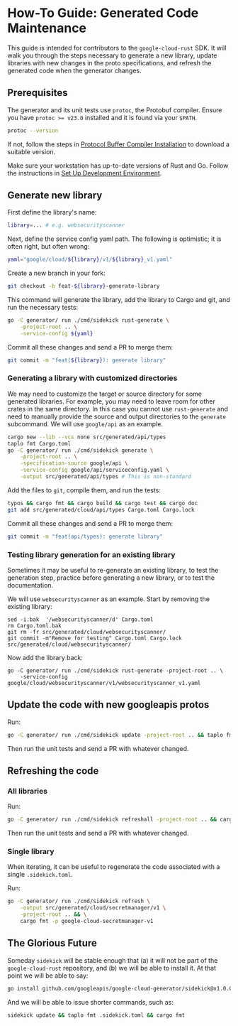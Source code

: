 # How-To Guide: Generated Code Maintenance

This guide is intended for contributors to the `google-cloud-rust` SDK. It will
walk you through the steps necessary to generate a new library, update libraries
with new changes in the proto specifications, and refresh the generated code
when the generator changes.

## Prerequisites

The generator and its unit tests use `protoc`, the Protobuf compiler. Ensure you
have `protoc >= v23.0` installed and it is found via your `$PATH`.

```bash
protoc --version
```

If not, follow the steps in [Protocol Buffer Compiler Installation] to download
a suitable version.

Make sure your workstation has up-to-date versions of Rust and Go. Follow the
instructions in [Set Up Development Environment].

## Generate new library

First define the library's name:

```bash
library=... # e.g. websecurityscanner
```

Next, define the service config yaml path. The following is optimistic; it is
often right, but often wrong:

```bash
yaml="google/cloud/${library}/v1/${library}_v1.yaml"
```

Create a new branch in your fork:

```bash
git checkout -b feat-${library}-generate-library
```

This command will generate the library, add the library to Cargo and git, and
run the necessary tests:

```bash
go -C generator/ run ./cmd/sidekick rust-generate \
    -project-root .. \
    -service-config ${yaml}
```

Commit all these changes and send a PR to merge them:

```bash
git commit -m "feat(${library}): generate library"
```

### Generating a library with customized directories

We may need to customize the target or source directory for some generated
libraries. For example, you may need to leave room for other crates in the same
directory. In this case you cannot use `rust-generate` and need to manually
provide the source and output directories to the `generate` subcommand. We will
use `google/api` as an example.

```bash
cargo new --lib --vcs none src/generated/api/types
taplo fmt Cargo.toml
go -C generator/ run ./cmd/sidekick generate \
    -project-root .. \
    -specification-source google/api \
    -service-config google/api/serviceconfig.yaml \
    -output src/generated/api/types # This is non-standard
```

Add the files to `git`, compile them, and run the tests:

```bash
typos && cargo fmt && cargo build && cargo test && cargo doc
git add src/generated/cloud/api/types Cargo.toml Cargo.lock
```

Commit all these changes and send a PR to merge them:

```bash
git commit -m "feat(api/types): generate library"
```

### Testing library generation for an existing library

Sometimes it may be useful to re-generate an existing library, to test the
generation step, practice before generating a new library, or to test the
documentation.

We will use `websecurityscanner` as an example. Start by removing the existing
library:

```shell
sed -i.bak  '/websecurityscanner/d' Cargo.toml
rm Cargo.toml.bak
git rm -fr src/generated/cloud/websecurityscanner/
git commit -m"Remove for testing" Cargo.toml Cargo.lock src/generated/cloud/websecurityscanner/
```

Now add the library back:

```shell
go -C generator/ run ./cmd/sidekick rust-generate -project-root .. \
    -service-config google/cloud/websecurityscanner/v1/websecurityscanner_v1.yaml
```

## Update the code with new googleapis protos

Run:

```bash
go -C generator/ run ./cmd/sidekick update -project-root .. && taplo fmt .sidekick.toml && cargo fmt
```

Then run the unit tests and send a PR with whatever changed.

## Refreshing the code

### All libraries

Run:

```bash
go -C generator/ run ./cmd/sidekick refreshall -project-root .. && cargo fmt
```

Then run the unit tests and send a PR with whatever changed.

### Single library

When iterating, it can be useful to regenerate the code associated with a single
`.sidekick.toml`.

Run:

```bash
go -C generator/ run ./cmd/sidekick refresh \
    -output src/generated/cloud/secretmanager/v1 \
    -project-root .. && \
    cargo fmt -p google-cloud-secretmanager-v1
```

## The Glorious Future

Someday `sidekick` will be stable enough that (a) it will not be part of the
`google-cloud-rust` repository, and (b) we will be able to install it. At that
point we will be able to say:

```bash
go install github.com/googleapis/google-cloud-generator/sidekick@v1.0.0
```

And we will be able to issue shorter commands, such as:

```bash
sidekick update && taplo fmt .sidekick.toml && cargo fmt
```

[protocol buffer compiler installation]: https://protobuf.dev/installation/
[set up development environment]: /doc/contributor/howto-guide-set-up-development-environment.md
